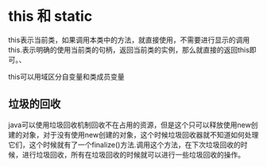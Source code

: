 # this 和 static 

this表示当前类，如果调用本类中的方法，就直接使用，不需要进行显示的调用this.表示明确的使用当前类的句柄，返回当前类的实例，那么就直接的返回this即可。、

this可以用域区分自变量和类成员变量

## 垃圾的回收

java可以使用垃圾回收机制回收不在占用的资源，但是这个只可以释放使用new创建的对象，对于没有使用new创建的对象，这个时候垃圾回收器就不知道如何处理它们，这个时候就有了一个finalize()方法.调用这个方法，在下次垃圾回收的时候，进行垃圾回收，所有在垃圾回收的时候就可以进行一些垃圾回收的操作。